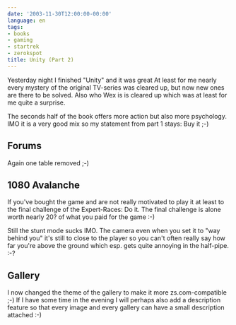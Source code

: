 ```yaml
---
date: '2003-11-30T12:00:00-00:00'
language: en
tags:
- books
- gaming
- startrek
- zerokspot
title: Unity (Part 2)
---
```


Yesterday night I finished "Unity" and it was great At least for me nearly every mystery of the original TV-series was cleared up, but now new ones are there to be solved. Also who Wex is is cleared up which was at least for me quite a surprise.

The seconds half of the book offers more action but also more psychology. IMO it is a very good mix so my statement from part 1 stays: Buy it ;-)

## Forums

Again one table removed ;-)

## 1080 Avalanche

If you've bought the game and are not really motivated to play it at least to the final challenge of the Expert-Races: Do it. The final challenge is alone worth nearly 20? of what you paid for the game :-)

Still the stunt mode sucks IMO. The camera even when you set it to "way behind you" it's still to close to the player so you can't often really say how far you're above the ground which esp. gets quite annoying in the half-pipe. :-?

## Gallery

I now changed the theme of the gallery to make it more zs.com-compatible ;-) If I have some time in the evening I will perhaps also add a description feature so that every image and every gallery can have a small description attached :-)
